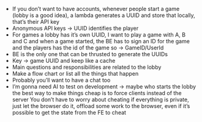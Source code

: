 * If you don’t want to have accounts, whenever people start a game (lobby is a good idea), a lambda generates a UUID and store that locally, that’s their API key
* Anonymous API keys -> UUID identifies the player
* For games a lobby has it’s own UUID, I want to play a game with A, B and C and when a game started, the BE has to sign an ID for the game and the players has the id of the game so -> GameID/UserId
* BE is the only one that can be thrusted to generate the UUIDs
* Key -> game UUID and keep like a cache
* Main questions and responsibilities are related to the lobby
* Make a flow chart or list all the things that happen
* Probably you’ll want to have a chat too
* I’m gonna need AI to test on development -> maybe who starts the lobby the best way to make things cheap is to force clients instead of the server
You don’t have to worry about cheating if everything is private, just let the browser do it, offload some work to the browser, even if it’s possible to get the state from the FE to cheat

